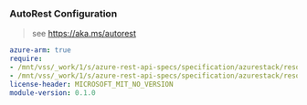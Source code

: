 ### AutoRest Configuration

> see https://aka.ms/autorest

``` yaml
azure-arm: true
require:
- /mnt/vss/_work/1/s/azure-rest-api-specs/specification/azurestack/resource-manager/readme.md
- /mnt/vss/_work/1/s/azure-rest-api-specs/specification/azurestack/resource-manager/readme.go.md
license-header: MICROSOFT_MIT_NO_VERSION
module-version: 0.1.0

```